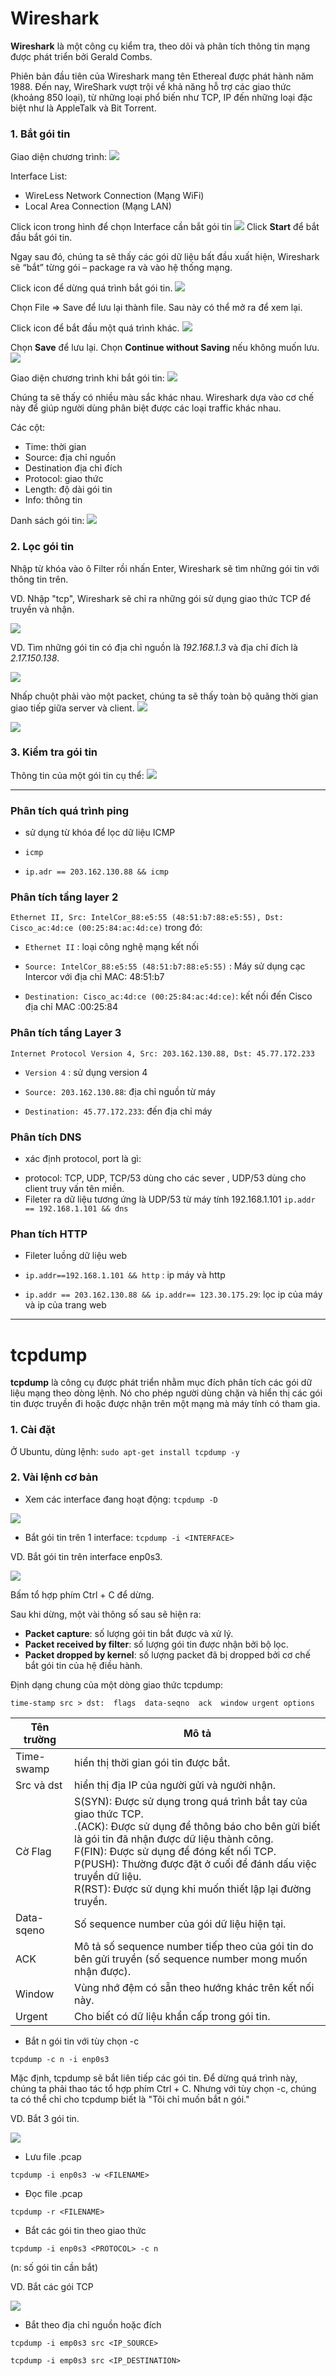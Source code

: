 # Wireshark 
**Wireshark** là một công cụ kiểm tra, theo dõi và phân tích thông tin mạng được phát triển bởi Gerald Combs.

Phiên bản đầu tiên của Wireshark mang tên Ethereal được phát hành năm 1988. Đến nay, WireShark vượt trội về khả năng hỗ trợ các giao thức (khoảng 850 loại), từ những loại phổ biến như TCP, IP đến những loại đặc biệt như là AppleTalk và Bit Torrent. 

### 1. Bắt gói tin
Giao diện chương trình:
![](https://i.imgur.com/cbiZhsk.png)

Interface List:

* WireLess Network Connection (Mạng WiFi)
* Local Area Connection (Mạng LAN)

Click icon trong hình để chọn Interface cần bắt gói tin
![](https://i.imgur.com/nZdnMAf.png)
Click **Start** để bắt đầu bắt gói tin.

Ngay sau đó, chúng ta sẽ thấy các gói dữ liệu bất đầu xuất hiện, Wireshark sẽ “bắt” từng gói – package ra và vào hệ thống mạng.

Click icon để dừng quá trình bắt gói tin.
![](https://i.imgur.com/BT9GQZK.png)

Chọn File => Save để lưu lại thành file. Sau này có thể mở ra để xem lại.

Click icon để bắt đầu một quá trình khác.
![](https://i.imgur.com/I3oaVex.png)

Chọn **Save** để lưu lại. Chọn **Continue without Saving** nếu không muốn lưu.
![](https://i.imgur.com/zMwxuv5.png)

Giao diện chương trình khi bắt gói tin:
![](https://i.imgur.com/SUohcoL.png)

Chúng ta sẽ thấy có nhiều màu sắc khác nhau. Wireshark dựa vào cơ chế này để giúp người dùng phân biệt được các loại traffic khác nhau.

Các cột: 

* Time: thời gian
* Source: địa chỉ nguồn
* Destination địa chỉ đích
* Protocol: giao thức
* Length: độ dài gói tin
* Info: thông tin

Danh sách gói tin:
![](https://i.imgur.com/IW7lqpf.png)

### 2. Lọc gói tin
Nhập từ khóa vào ô Filter rồi nhấn Enter, Wireshark sẽ tìm những gói tin với thông tin trên.

VD. Nhập "tcp", Wireshark sẽ chỉ ra những gói sử dụng giao thức TCP để truyền và nhận.

![](https://i.imgur.com/mMIlNo8.png)

VD. Tìm những gói tin có địa chỉ nguồn là *192.168.1.3* và địa chỉ đích là *2.17.150.138*.

![](https://i.imgur.com/Y8qlgth.png)

Nhấp chuột phải vào một packet, chúng ta sẽ thấy toàn bộ quãng thời gian giao tiếp giữa server và client.
![](https://i.imgur.com/XaCLNe3.png)

![](https://i.imgur.com/ObjYIDQ.png)

### 3. Kiểm tra gói tin
Thông tin của một gói tin cụ thể:
![](https://i.imgur.com/lTK9vlT.png)

----

### Phân tích quá trình ping
- sử dụng từ khóa để lọc dữ liệu ICMP
- `icmp`  
	
- `ip.adr == 203.162.130.88 && icmp`

### Phân tích tầng layer 2

`Ethernet II, Src: IntelCor_88:e5:55 (48:51:b7:88:e5:55), Dst: Cisco_ac:4d:ce (00:25:84:ac:4d:ce)` trong đó:  

+ `Ethernet II` : loại công nghệ mạng kết nối  

+ `Source: IntelCor_88:e5:55 (48:51:b7:88:e5:55)` : Máy sử dụng cạc Intercor với địa chỉ MAC: 48:51:b7  

+ `Destination: Cisco_ac:4d:ce (00:25:84:ac:4d:ce)`: kết nối đến Cisco địa chỉ MAC :00:25:84

### Phân tích tầng Layer 3
`Internet Protocol Version 4, Src: 203.162.130.88, Dst: 45.77.172.233`  

+ `Version 4` : sử dụng version 4  

+ `Source: 203.162.130.88`:  địa chỉ nguồn từ máy  

+ `Destination: 45.77.172.233`: đến địa chỉ máy

### Phân tích DNS
 + xác định protocol, port là gì:  
  - protocol: TCP, UDP, TCP/53 dùng cho các sever , UDP/53 dùng cho client truy vấn tên miền.  
  - Fileter ra dữ liệu tương ứng là UDP/53 từ máy tính 192.168.1.101
  `ip.addr == 192.168.1.101 && dns`

 ### Phan tích HTTP
 + Fileter luồng dữ liệu web  
 
 - `ip.addr==192.168.1.101 && http` : ip máy và http  
 
 - `ip.addr == 203.162.130.88 && ip.addr== 123.30.175.29`:  lọc ip của máy và ip của trang web
  
  -----

# tcpdump
**tcpdump** là công cụ được phát triển nhằm mục đích phân tích các gói dữ liệu mạng theo dòng lệnh. Nó cho phép người dùng chặn và hiển thị các gói tin được truyền đi hoặc được nhận trên một mạng mà máy tính có tham gia.

### 1. Cài đặt
Ở Ubuntu, dùng lệnh: `sudo apt-get install tcpdump -y`

### 2. Vài lệnh cơ bản
* Xem các interface đang hoạt động: `tcpdump -D`

![](https://i.imgur.com/KqWgQoe.png)

* Bắt gói tin trên 1 interface: `tcpdump -i <INTERFACE>`

VD. Bắt gói tin trên interface enp0s3.

![](https://i.imgur.com/ZGyFelr.png)

Bấm tổ hợp phím Ctrl + C để dừng.

Sau khi dừng, một vài thông số sau sẽ hiện ra:

* **Packet capture**: số lượng gói tin bắt được và xử lý.
* **Packet received by filter**: số lượng gói tin được nhận bởi bộ lọc.
* **Packet dropped by kernel**: số lượng packet đã bị dropped bởi cơ chế bắt gói tin của hệ điều hành.

Định dạng chung của một dòng giao thức tcpdump:

`time-stamp src > dst:  flags  data-seqno  ack  window urgent options`


|Tên trường|Mô tả|
|---|---|
|Time-swamp|hiển thị thời gian gói tin được bắt.|
|Src và dst|hiển thị địa IP của người gửi và người nhận.|
|Cờ Flag|S(SYN): Được sử dụng trong quá trình bắt tay của giao thức TCP.<br>.(ACK): Được sử dụng để thông báo cho bên gửi biết là gói tin đã nhận được dữ liệu thành công.<br>F(FIN): Được sử dụng để đóng kết nối TCP.<br>P(PUSH): Thường được đặt ở cuối để đánh dấu việc truyền dữ liệu.<br>R(RST): Được sử dụng khi muốn thiết lập lại đường truyền.|
|Data-sqeno|Số sequence number của gói dữ liệu hiện tại.|
|ACK|Mô tả số sequence number tiếp theo của gói tin do bên gửi truyền (số sequence number mong muốn nhận được).|
|Window|Vùng nhớ đệm có sẵn theo hướng khác trên kết nối này.|
|Urgent|Cho biết có dữ liệu khẩn cấp trong gói tin.|

* Bắt n gói tin với tùy chọn -c

`tcpdump -c n -i enp0s3`

Mặc định, tcpdump sẽ bắt liên tiếp các gói tin. Để dừng quá trình này, chúng ta phải thao tác tổ hợp phím Ctrl + C. Nhưng với tùy chọn -c, chúng ta có thể chỉ cho tcpdump biết là "Tôi chỉ muốn bắt n gói."

VD. Bắt 3 gói tin.

![](https://i.imgur.com/rgazd0u.png)

* Lưu file .pcap

`tcpdump -i enp0s3 -w <FILENAME>`

* Đọc file .pcap

`tcpdump -r <FILENAME>`

* Bắt các gói tin theo giao thức

`tcpdump -i enp0s3 <PROTOCOL> -c n`

(n: số gói tin cần bắt)

VD. Bắt các gói TCP

![](https://i.imgur.com/3pq95od.png)

* Bắt theo địa chỉ nguồn hoặc đích

`tcpdump -i emp0s3 src <IP_SOURCE>`

`tcpdump -i emp0s3 src <IP_DESTINATION>`
